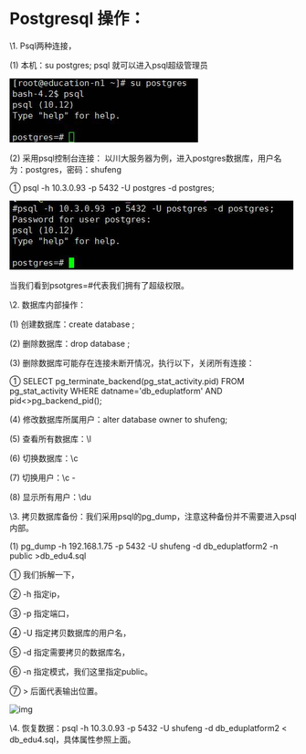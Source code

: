 # Postgresql 操作：

\1. Psql两种连接，

(1)   本机：su postgres;  psql 就可以进入psql超级管理员

![img](https://github.com/FineTry/Picture/raw/DEV-1.0/knowledge/clip_image002.jpg)

(2)   采用psql控制台连接： 以川大服务器为例，进入postgres数据库，用户名为：postgres，密码：shufeng

①  psql -h 10.3.0.93 -p 5432 -U postgres -d postgres;

![img](https://github.com/FineTry/Picture/raw/DEV-1.0/knowledge/clip_image004.jpg)

当我们看到psotgres=#代表我们拥有了超级权限。

 

\2. 数据库内部操作：

(1)   创建数据库：create database <dbname>;

(2)   删除数据库：drop database <dbname>;

(3)   删除数据库可能存在连接未断开情况，执行以下，关闭所有连接：

①  SELECT pg_terminate_backend(pg_stat_activity.pid) FROM pg_stat_activity WHERE datname='db_eduplatform' AND pid<>pg_backend_pid();

(4)   修改数据库所属用户：alter database <dbname> owner to shufeng;

(5)   查看所有数据库：\l

(6)   切换数据库：\c <dbname>

(7)   切换用户：\c - <name>

(8)   显示所有用户：\du

 

\3. 拷贝数据库备份：我们采用psql的pg_dump，注意这种备份并不需要进入psql内部。

(1)   pg_dump -h 192.168.1.75 -p 5432 -U shufeng -d db_eduplatform2 -n public >db_edu4.sql

①  我们拆解一下，

②  -h 指定ip，

③  -p 指定端口，

④  -U 指定拷贝数据库的用户名，

⑤  -d 指定需要拷贝的数据库名，

⑥  -n 指定模式，我们这里指定public。 

⑦  > 后面代表输出位置。

![img](D:\个人文件\学无止境\Image\clip_image006.jpg)

 

\4. 恢复数据：psql -h 10.3.0.93 -p 5432 -U shufeng -d db_eduplatform2 < db_edu4.sql，具体属性参照上面。